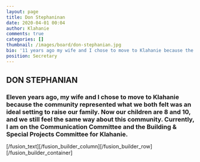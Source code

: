 ```yaml
---
layout: page
title: Don Stephaninan
date: 2020-04-01 00:04
author: Klahanie
comments: true
categories: []
thumbnail: /images/board/don-stephanian.jpg
bio: '11 years ago my wife and I chose to move to Klahanie because the community represented what we both felt was an ideal setting to raise our family. Now our children are 8 &amp; 10 and we still feel the same about this community. Currently I am on the Communication committee and the Building &amp; Special Projects committee for Klahanie.'
position: Secretary
---
```


<h2 style="margin-bottom: 10.0pt;"><strong>DON STEPHANIAN</strong></h2>
<h3 style="margin-bottom: 10.0pt;">Eleven years ago, my wife and I chose to move to Klahanie because the community represented what we both felt was an ideal setting to raise our family. Now our children are 8 and 10, and we still feel the same way about this community. Currently, I am on the Communication Committee and the Building &amp; Special Projects Committee for Klahanie.</h3>

[/fusion_text][/fusion_builder_column][/fusion_builder_row][/fusion_builder_container]
